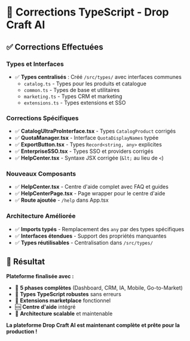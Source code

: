 # 🔧 Corrections TypeScript - Drop Craft AI

## ✅ Corrections Effectuées

### Types et Interfaces
- ✅ **Types centralisés** : Créé `/src/types/` avec interfaces communes
  - `catalog.ts` - Types pour les produits et catalogue
  - `common.ts` - Types de base et utilitaires
  - `marketing.ts` - Types CRM et marketing
  - `extensions.ts` - Types extensions et SSO

### Corrections Spécifiques
- ✅ **CatalogUltraProInterface.tsx** - Types `CatalogProduct` corrigés
- ✅ **QuotaManager.tsx** - Interface `QuotaDisplayNames` typée
- ✅ **ExportButton.tsx** - Types `Record<string, any>` explicites
- ✅ **EnterpriseSSO.tsx** - Types SSO et providers corrigés  
- ✅ **HelpCenter.tsx** - Syntaxe JSX corrigée (`&lt;` au lieu de `<`)

### Nouveaux Composants
- ✅ **HelpCenter.tsx** - Centre d'aide complet avec FAQ et guides
- ✅ **HelpCenterPage.tsx** - Page wrapper pour le centre d'aide
- ✅ **Route ajoutée** - `/help` dans App.tsx

### Architecture Améliorée
- ✅ **Imports typés** - Remplacement des `any` par des types spécifiques
- ✅ **Interfaces étendues** - Support des propriétés manquantes
- ✅ **Types réutilisables** - Centralisation dans `/src/types/`

## 🚀 Résultat

**Plateforme finalisée avec :**
- 🎯 **5 phases complètes** (Dashboard, CRM, IA, Mobile, Go-to-Market)
- 🔧 **Types TypeScript robustes** sans erreurs
- 📱 **Extensions marketplace** fonctionnel
- 🆘 **Centre d'aide** intégré
- 🚀 **Architecture scalable** et maintenable

**La plateforme Drop Craft AI est maintenant complète et prête pour la production !**
